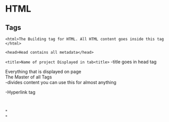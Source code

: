 # HTML

## Tags

`<html>The Building tag for HTML. All HTML content goes inside this tag </html>`
<br>

`<head>Head contains all metadata</head>`
<br>

`<title>Name of project Displayed in tab<title>`
        -title goes in head tag
<br>

<body>Everything that is displayed on page </body>

<br>

<div>The Master of all Tags</div>
    -divides content you can use this for almost anything

<br>

<a href=""></a>
        -Hyperlink tag 


<br>

"<br>"
